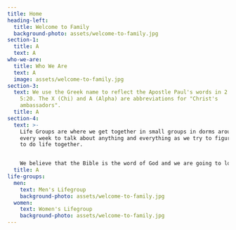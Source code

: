 ```yaml
---
title: Home
heading-left:
  title: Welcome to Family
  background-photo: assets/welcome-to-family.jpg
section-1:
  title: A
  text: A
who-we-are:
  title: Who We Are
  text: A
  image: assets/welcome-to-family.jpg
section-3:
  text: We use the Greek name to reflect the Apostle Paul's words in 2 Corinthians
    5:20. The X (Chi) and A (Alpha) are abbreviations for "Christ's
    ambassadors".
  title: A
section-4:
  text: >-
    Life Groups are where we get together in small groups in dorms around campus
    every week to talk about anything and everything as we try to figure out how
    to do life together.


    We believe that the Bible is the word of God and we are going to look at it to see how it applies to our lives. We encourage and invite questions as we figure it out together.
  title: A
life-groups:
  men:
    text: Men's Lifegroup
    background-photo: assets/welcome-to-family.jpg
  women:
    text: Women's Lifegroup
    background-photo: assets/welcome-to-family.jpg
---
```

